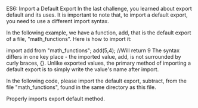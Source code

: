 ES6: Import a Default Export
In the last challenge, you learned about export default and its uses. It is important to note that, to import a default export, you need to use a different import syntax.

In the following example, we have a function, add, that is the default export of a file, "math_functions". Here is how to import it:

import add from "math_functions";
add(5,4); //Will return 9
The syntax differs in one key place - the imported value, add, is not surrounded by curly braces, {}. Unlike exported values, the primary method of importing a default export is to simply write the value's name after import.


In the following code, please import the default export, subtract, from the file "math_functions", found in the same directory as this file.

Properly imports export default method.